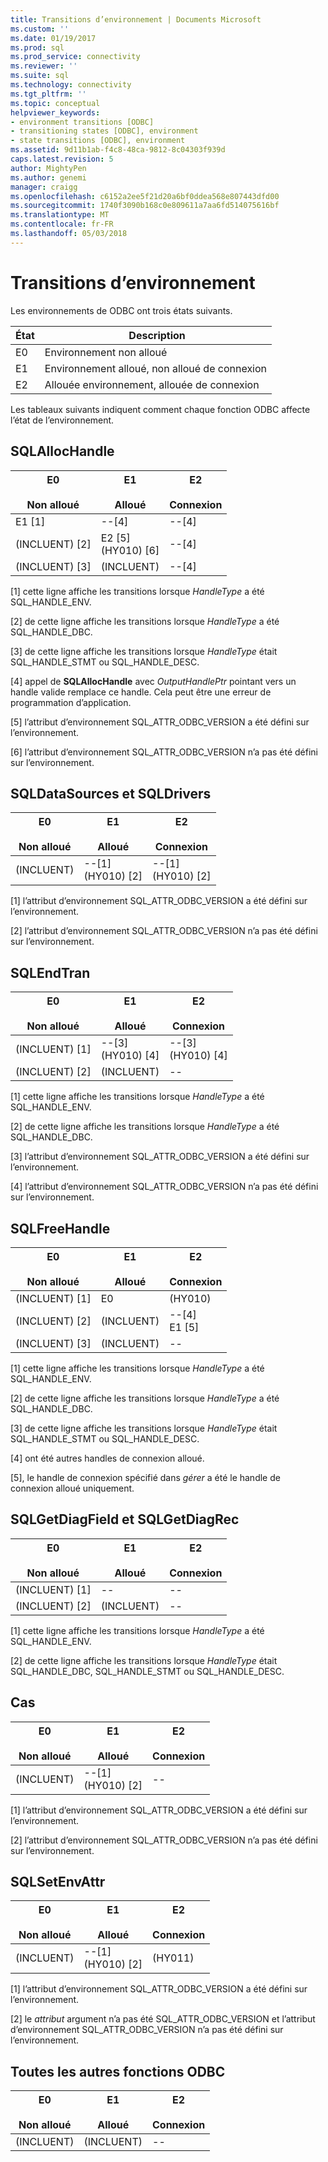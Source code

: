 ```yaml
---
title: Transitions d’environnement | Documents Microsoft
ms.custom: ''
ms.date: 01/19/2017
ms.prod: sql
ms.prod_service: connectivity
ms.reviewer: ''
ms.suite: sql
ms.technology: connectivity
ms.tgt_pltfrm: ''
ms.topic: conceptual
helpviewer_keywords:
- environment transitions [ODBC]
- transitioning states [ODBC], environment
- state transitions [ODBC], environment
ms.assetid: 9d11b1ab-f4c8-48ca-9812-8c04303f939d
caps.latest.revision: 5
author: MightyPen
ms.author: genemi
manager: craigg
ms.openlocfilehash: c6152a2ee5f21d20a6bf0ddea568e807443dfd00
ms.sourcegitcommit: 1740f3090b168c0e809611a7aa6fd514075616bf
ms.translationtype: MT
ms.contentlocale: fr-FR
ms.lasthandoff: 05/03/2018
---
```

# <a name="environment-transitions"></a>Transitions d’environnement
Les environnements de ODBC ont trois états suivants.  
  
|État| Description|  
|-----------|-----------------|  
|E0|Environnement non alloué|  
|E1|Environnement alloué, non alloué de connexion|  
|E2|Allouée environnement, allouée de connexion|  
  
 Les tableaux suivants indiquent comment chaque fonction ODBC affecte l’état de l’environnement.  
  
## <a name="sqlallochandle"></a>SQLAllocHandle  
  
|E0<br /><br /> Non alloué|E1<br /><br /> Alloué|E2<br /><br /> Connexion|  
|------------------------|----------------------|-----------------------|  
|E1 [1]|--[4]|--[4]|  
|(INCLUENT) [2]|E2 [5]<br />(HY010) [6]|--[4]|  
|(INCLUENT) [3]|(INCLUENT)|--[4]|  
  
 [1] cette ligne affiche les transitions lorsque *HandleType* a été SQL_HANDLE_ENV.  
  
 [2] de cette ligne affiche les transitions lorsque *HandleType* a été SQL_HANDLE_DBC.  
  
 [3] de cette ligne affiche les transitions lorsque *HandleType* était SQL_HANDLE_STMT ou SQL_HANDLE_DESC.  
  
 [4] appel de **SQLAllocHandle** avec *OutputHandlePtr* pointant vers un handle valide remplace ce handle. Cela peut être une erreur de programmation d’application.  
  
 [5] l’attribut d’environnement SQL_ATTR_ODBC_VERSION a été défini sur l’environnement.  
  
 [6] l’attribut d’environnement SQL_ATTR_ODBC_VERSION n’a pas été défini sur l’environnement.  
  
## <a name="sqldatasources-and-sqldrivers"></a>SQLDataSources et SQLDrivers  
  
|E0<br /><br /> Non alloué|E1<br /><br /> Alloué|E2<br /><br /> Connexion|  
|------------------------|----------------------|-----------------------|  
|(INCLUENT)|--[1]<br />(HY010) [2]|--[1]<br />(HY010) [2]|  
  
 [1] l’attribut d’environnement SQL_ATTR_ODBC_VERSION a été défini sur l’environnement.  
  
 [2] l’attribut d’environnement SQL_ATTR_ODBC_VERSION n’a pas été défini sur l’environnement.  
  
## <a name="sqlendtran"></a>SQLEndTran  
  
|E0<br /><br /> Non alloué|E1<br /><br /> Alloué|E2<br /><br /> Connexion|  
|------------------------|----------------------|-----------------------|  
|(INCLUENT) [1]|--[3]<br />(HY010) [4]|--[3]<br />(HY010) [4]|  
|(INCLUENT) [2]|(INCLUENT)|--|  
  
 [1] cette ligne affiche les transitions lorsque *HandleType* a été SQL_HANDLE_ENV.  
  
 [2] de cette ligne affiche les transitions lorsque *HandleType* a été SQL_HANDLE_DBC.  
  
 [3] l’attribut d’environnement SQL_ATTR_ODBC_VERSION a été défini sur l’environnement.  
  
 [4] l’attribut d’environnement SQL_ATTR_ODBC_VERSION n’a pas été défini sur l’environnement.  
  
## <a name="sqlfreehandle"></a>SQLFreeHandle  
  
|E0<br /><br /> Non alloué|E1<br /><br /> Alloué|E2<br /><br /> Connexion|  
|------------------------|----------------------|-----------------------|  
|(INCLUENT) [1]|E0|(HY010)|  
|(INCLUENT) [2]|(INCLUENT)|--[4]<br />E1 [5]|  
|(INCLUENT) [3]|(INCLUENT)|--|  
  
 [1] cette ligne affiche les transitions lorsque *HandleType* a été SQL_HANDLE_ENV.  
  
 [2] de cette ligne affiche les transitions lorsque *HandleType* a été SQL_HANDLE_DBC.  
  
 [3] de cette ligne affiche les transitions lorsque *HandleType* était SQL_HANDLE_STMT ou SQL_HANDLE_DESC.  
  
 [4] ont été autres handles de connexion alloué.  
  
 [5], le handle de connexion spécifié dans *gérer* a été le handle de connexion alloué uniquement.  
  
## <a name="sqlgetdiagfield-and-sqlgetdiagrec"></a>SQLGetDiagField et SQLGetDiagRec  
  
|E0<br /><br /> Non alloué|E1<br /><br /> Alloué|E2<br /><br /> Connexion|  
|------------------------|----------------------|-----------------------|  
|(INCLUENT) [1]|--|--|  
|(INCLUENT) [2]|(INCLUENT)|--|  
  
 [1] cette ligne affiche les transitions lorsque *HandleType* a été SQL_HANDLE_ENV.  
  
 [2] de cette ligne affiche les transitions lorsque *HandleType* était SQL_HANDLE_DBC, SQL_HANDLE_STMT ou SQL_HANDLE_DESC.  
  
## <a name="sqlgetenvattr"></a>Cas  
  
|E0<br /><br /> Non alloué|E1<br /><br /> Alloué|E2<br /><br /> Connexion|  
|------------------------|----------------------|-----------------------|  
|(INCLUENT)|--[1]<br />(HY010) [2]|--|  
  
 [1] l’attribut d’environnement SQL_ATTR_ODBC_VERSION a été défini sur l’environnement.  
  
 [2] l’attribut d’environnement SQL_ATTR_ODBC_VERSION n’a pas été défini sur l’environnement.  
  
## <a name="sqlsetenvattr"></a>SQLSetEnvAttr  
  
|E0<br /><br /> Non alloué|E1<br /><br /> Alloué|E2<br /><br /> Connexion|  
|------------------------|----------------------|-----------------------|  
|(INCLUENT)|--[1]<br />(HY010) [2]|(HY011)|  
  
 [1] l’attribut d’environnement SQL_ATTR_ODBC_VERSION a été défini sur l’environnement.  
  
 [2] le *attribut* argument n’a pas été SQL_ATTR_ODBC_VERSION et l’attribut d’environnement SQL_ATTR_ODBC_VERSION n’a pas été défini sur l’environnement.  
  
## <a name="all-other-odbc-functions"></a>Toutes les autres fonctions ODBC  
  
|E0<br /><br /> Non alloué|E1<br /><br /> Alloué|E2<br /><br /> Connexion|  
|------------------------|----------------------|-----------------------|  
|(INCLUENT)|(INCLUENT)|--|
